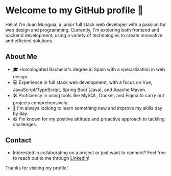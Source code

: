 # Welcome to my GitHub profile 👋

Hello! I'm Juan Munguia, a junior full stack web developer with a passion for web design and programming. Currently, I'm exploring both frontend and backend development, using a variety of technologies to create innovative and efficient solutions.

## About Me
- 🎓 Homologated Bachelor's degree in Spain with a specialization in web design.
- 💻 Experience in full stack web development, with a focus on Vue, JavaScript/TypeScript, Spring Boot (Java), and Apache Maven.
- 🛠️ Proficiency in using tools like MySQL, Docker, and Figma to carry out projects comprehensively.
- 🌱 I'm always looking to learn something new and improve my skills day by day.
- 😃 I'm known for my positive attitude and proactive approach to tackling challenges.

## Contact
- Interested in collaborating on a project or just want to connect? Feel free to reach out to me through [LinkedIn]([https://www.linkedin.com/in/juanmunguia/])!

Thanks for visiting my profile!
